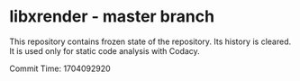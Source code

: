 # libxrender - master branch

This repository contains frozen state of the repository.
Its history is cleared. It is used only for static code
analysis with Codacy.

Commit Time: 1704092920